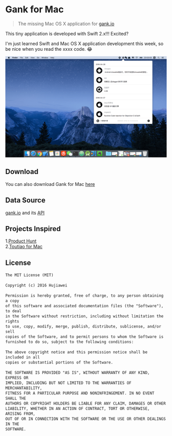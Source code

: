 
# Gank for Mac

> The missing Mac OS X application for [gank.io](https://gank.io)

This tiny application is developed with Swift 2.x!!! Excited?

I'm just learned Swift and Mac OS X application development this week, so be nice when you read the xxxx code. 😂

![img](screenshot2.png)

## Download

You can also download Gank for Mac [here](https://github.com/hujiaweibujidao/Gank/releases)

## Data Source

[gank.io](http://gank.io/) and its [API](http://gank.io/api)

## Projects Inspired

1.[Product Hunt](https://github.com/producthunt/producthunt-osx)  
2.[Toutiao for Mac](https://github.com/judi0713/TouTiao)

## License

```
The MIT License (MIT)

Copyright (c) 2016 Hujiawei

Permission is hereby granted, free of charge, to any person obtaining a copy
of this software and associated documentation files (the "Software"), to deal
in the Software without restriction, including without limitation the rights
to use, copy, modify, merge, publish, distribute, sublicense, and/or sell
copies of the Software, and to permit persons to whom the Software is
furnished to do so, subject to the following conditions:

The above copyright notice and this permission notice shall be included in all
copies or substantial portions of the Software.

THE SOFTWARE IS PROVIDED "AS IS", WITHOUT WARRANTY OF ANY KIND, EXPRESS OR
IMPLIED, INCLUDING BUT NOT LIMITED TO THE WARRANTIES OF MERCHANTABILITY,
FITNESS FOR A PARTICULAR PURPOSE AND NONINFRINGEMENT. IN NO EVENT SHALL THE
AUTHORS OR COPYRIGHT HOLDERS BE LIABLE FOR ANY CLAIM, DAMAGES OR OTHER
LIABILITY, WHETHER IN AN ACTION OF CONTRACT, TORT OR OTHERWISE, ARISING FROM,
OUT OF OR IN CONNECTION WITH THE SOFTWARE OR THE USE OR OTHER DEALINGS IN THE
SOFTWARE.
```
